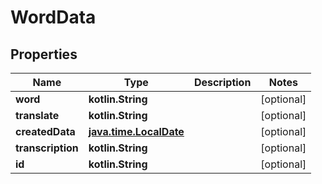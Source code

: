 
# WordData

## Properties
Name | Type | Description | Notes
------------ | ------------- | ------------- | -------------
**word** | **kotlin.String** |  |  [optional]
**translate** | **kotlin.String** |  |  [optional]
**createdData** | [**java.time.LocalDate**](java.time.LocalDate.md) |  |  [optional]
**transcription** | **kotlin.String** |  |  [optional]
**id** | **kotlin.String** |  |  [optional]



